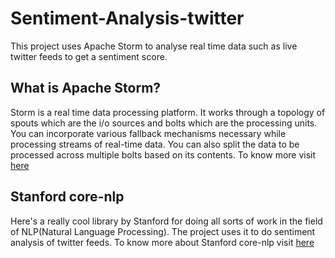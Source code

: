 # Sentiment-Analysis-twitter

This project uses Apache Storm to analyse real time data such as live twitter feeds to get a sentiment score.

<h2> What is Apache Storm? </h2>
Storm is a real time data processing platform. It works through a topology of spouts which are the i/o sources and bolts 
which are the processing units. You can incorporate various fallback mechanisms necessary while processing streams of real-time
data. You can also split the data to be processed across multiple bolts based on its contents. To know more visit <a href="http://storm.apache.org/releases/1.0.6/Concepts.html">here</a>

<h2> Stanford core-nlp</h2>
Here's a really cool library by Stanford for doing all sorts of work in the field of NLP(Natural Language Processing). The project
uses it to do sentiment analysis of twitter feeds. To know more about Stanford core-nlp visit <a href="https://stanfordnlp.github.io/CoreNLP/">
here</a>

